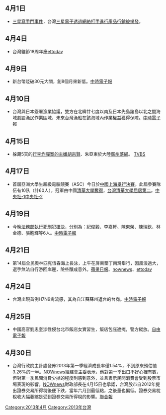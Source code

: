 <noinclude></noinclude>

## 4月1日

  - [三星寫手門事件](../Page/三星寫手門事件.md "wikilink")，台灣[三星電子透過](../Page/三星電子.md "wikilink")[網絡打手進行產品行銷被揭發](../Page/網絡打手.md "wikilink")。

## 4月4日

  - 台灣貓節18周年慶[ettoday](http://www.ettoday.net/news/20130404/188431.htm)

## 4月9日

  - 新台幣貶破30元大關，創8個月來新低。[中時電子報](https://web.archive.org/web/20130410023802/http://news.chinatimes.com/focus/501013199/112013040900095.html)

## 4月10日

  - 台灣與日本簽署漁業協議，雙方在北緯廿七度以南及日本先島諸島以北之間海域劃設漁民作業區域，未來台灣漁船在該海域內作業權益獲得保障。[中時電子報](https://web.archive.org/web/20130415235707/http://news.chinatimes.com/focus/501013213/112013041100064.html)

## 4月15日

  - 躲藏5天的[行李炸彈案的主嫌胡宗賢](https://zh.wikipedia.org/wiki/行李炸彈案 "wikilink")、朱亞東於大陸[廣州落網](https://zh.wikipedia.org/wiki/廣州 "wikilink")。
    [TVBS](http://www.tvbs.com.tw/NEWS/NEWS_LIST.asp?no=chunta660720130416150027)

## 4月17日

  - 首屆亞洲大學生超級電腦競賽（ASC）今日於[中國](../Page/中國.md "wikilink")[上海舉行決賽](https://zh.wikipedia.org/wiki/上海 "wikilink")。此屆參賽隊伍有10队（計60人），冠軍由中國[清華大學奪得](https://zh.wikipedia.org/wiki/清華大學 "wikilink")，[台灣清華大學屈居第二](https://zh.wikipedia.org/wiki/台灣 "wikilink")。[中央社-1](https://web.archive.org/web/20160306021100/http://www.cna.com.tw/News/aCN/201304170209-1.aspx)[中央社-2](http://www.cna.com.tw/News/FirstNews/201304190047-1.aspx)

## 4月19日

  - 今晚[法務部執行死刑犯槍決](https://zh.wikipedia.org/wiki/法務部 "wikilink")，分別為：紀俊毅、李嘉軒、陳東榮、陳瑞欽、林金德、張胞輝等6人。[中時電子報](https://web.archive.org/web/20130422082306/http://news.chinatimes.com/politics/11050202/132013041901007.html)

## 4月21日

  - 第14屆全民奧林匹克恆春海上長泳，上午在屏東墾丁南灣舉行，因風浪過大，選手無法自行游回岸邊，險些釀成意外。[蘋果日報](http://www.appledaily.com.tw/appledaily/article/headline/20130422/34968830/%E4%B8%BB%E8%BE%A6%E8%80%85%E5%AE%B32%E5%8D%83%E4%BA%BA%E6%B5%B7%E6%B3%B3%E9%81%87%E9%9A%AA%E6%B5%AA%E5%A4%A7%E7%AB%9F%E9%96%8B%E8%B3%BD2%E5%91%BD%E5%8D%B1)、[nownews](http://www.nownews.com/2013/04/21/11937-2928956.htm)、[ettoday](http://www.ettoday.net/news/20130422/195449.htm)

## 4月24日

  - 台灣出現首例H7N9禽流感，其為自江蘇蘇州返台的台商。[中時電子報](https://web.archive.org/web/20130427092903/http://news.chinatimes.com/focus/130501/132013042401247.html)

## 4月25日

  - 中國高官劉忠奎涉性侵台北市飯店女實習生，飯店包庇遮掩，警方縱放。[自由電子報](https://web.archive.org/web/20130430055143/http://www.libertytimes.com.tw/2013/new/apr/25/today-so1.htm)

## 4月30日

  - 台灣行政院主計處發佈2013年第一季經濟成長率僅1.54%，不到原來預估值3.26%的一半。[NOWnews](http://www.nownews.com/2013/04/30/11490-2932721.htm)經建會主委表示，他對第一季出口不好心裡有數，但對第一季民間消費少掉的程度則感到意外，並且表示民間消費會受到股票市場表現的影響。[NOWnews](http://www.nownews.com/2013/04/30/320-2933090.htm)財政部長在4月15日也承認，台灣股市自2012年提出證券交易所得稅後便下跌，當年六月到最低點，之後量也偏低。證券交易稅稅收大幅萎縮是受到證券交易所得稅的影響。[聯合報](http://udn.com/NEWS/BREAKINGNEWS/BREAKINGNEWS6/7831839.shtml)

[Category:2013年4月](https://zh.wikipedia.org/wiki/Category:2013年4月 "wikilink")
[Category:2013年台灣](https://zh.wikipedia.org/wiki/Category:2013年台灣 "wikilink")